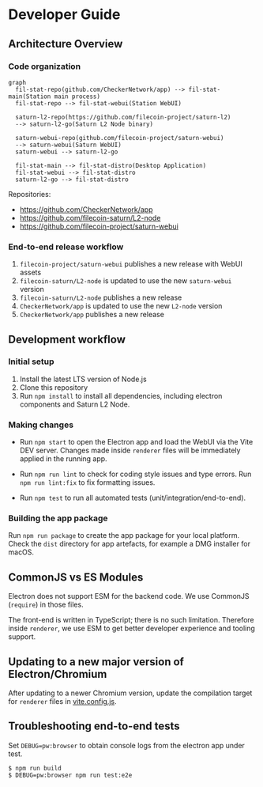 # Developer Guide

## Architecture Overview

### Code organization

```mermaid
graph
  fil-stat-repo(github.com/CheckerNetwork/app) --> fil-stat-main(Station main process)
  fil-stat-repo --> fil-stat-webui(Station WebUI)

  saturn-l2-repo(https://github.com/filecoin-project/saturn-l2)
  --> saturn-l2-go(Saturn L2 Node binary)

  saturn-webui-repo(github.com/filecoin-project/saturn-webui)
  --> saturn-webui(Saturn WebUI)
  saturn-webui --> saturn-l2-go

  fil-stat-main --> fil-stat-distro(Desktop Application)
  fil-stat-webui --> fil-stat-distro
  saturn-l2-go --> fil-stat-distro
```

Repositories:

- https://github.com/CheckerNetwork/app
- https://github.com/filecoin-saturn/L2-node
- https://github.com/filecoin-project/saturn-webui

### End-to-end release workflow

1. `filecoin-project/saturn-webui` publishes a new release with WebUI assets
2. `filecoin-saturn/L2-node` is updated to use the new `saturn-webui` version
3. `filecoin-saturn/L2-node` publishes a new release
4. `CheckerNetwork/app` is updated to use the new `L2-node` version
5. `CheckerNetwork/app` publishes a new release

## Development workflow

### Initial setup

1. Install the latest LTS version of Node.js
2. Clone this repository
3. Run `npm install` to install all dependencies, including electron components
   and Saturn L2 Node.

### Making changes

- Run `npm start` to open the Electron app and load the WebUI via the Vite DEV
  server. Changes made inside `renderer` files will be immediately applied in
  the running app.

- Run `npm run lint` to check for coding style issues and type errors. Run
  `npm run lint:fix` to fix formatting issues.

- Run `npm test` to run all automated tests (unit/integration/end-to-end).

### Building the app package

Run `npm run package` to create the app package for your local platform. Check
the `dist` directory for app artefacts, for example a DMG installer for macOS.

## CommonJS vs ES Modules

Electron does not support ESM for the backend code. We use CommonJS (`require`)
in those files.

The front-end is written in TypeScript; there is no such limitation. Therefore
inside `renderer`, we use ESM to get better developer experience and tooling
support.

## Updating to a new major version of Electron/Chromium

After updating to a newer Chromium version, update the compilation target for
`renderer` files in [vite.config.js](./../vite.config.js).

## Troubleshooting end-to-end tests

Set `DEBUG=pw:browser` to obtain console logs from the electron app under test.

```shell
$ npm run build
$ DEBUG=pw:browser npm run test:e2e
```
